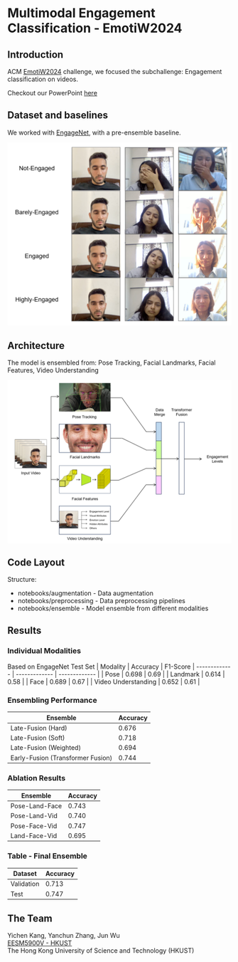 # Multimodal Engagement Classification - EmotiW2024

## Introduction
ACM [EmotiW2024](https://sites.google.com/view/emotiw2024/home) challenge, we focused the subchallenge: Engagement classification on videos.  

Checkout our PowerPoint [here](Presentation.pdf)

## Dataset and baselines
We worked with [EngageNet](https://github.com/engagenet/engagenet_baselines), with a pre-ensemble baseline.

<div style="vertical-align:middle"><img src="images/figure1.png" alt="Dataset" width="550px" text-align="center">
</div>

## Architecture
The model is ensembled from: Pose Tracking, Facial Landmarks, Facial Features, Video Understanding

<div style="text-align:center"><img src="images/figure2.png" alt="Model Architecture" width="550px" align="center">
</div>

## Code Layout
Structure: 
- notebooks/augmentation - Data augmentation
- notebooks/preprocessing - Data preprocessing pipelines
- notebooks/ensemble - Model ensemble from different modalities

## Results
### Individual Modalities
Based on EngageNet Test Set
| Modality  | Accuracy | F1-Score
| ------------- | ------------- | ------------- |
| Pose | 0.698 | 0.69 |
| Landmark | 0.614 | 0.58 |
| Face | 0.689 | 0.67 |
| Video Understanding | 0.652 | 0.61 |

### Ensembling Performance
| Ensemble  | Accuracy
| ------------- | ------------- |
| Late-Fusion (Hard) | 0.676 |
| Late-Fusion (Soft) | 0.718 |
| Late-Fusion (Weighted) | 0.694 |
| Early-Fusion (Transformer Fusion) | 0.744 |

### Ablation Results
| Ensemble  | Accuracy
| ------------- | ------------- |
| Pose-Land-Face  | 0.743 |
| Pose-Land-Vid  | 0.740 |
| Pose-Face-Vid  | 0.747 |
| Land-Face-Vid | 0.695 |

### Table - Final Ensemble
| Dataset  | Accuracy
| ------------- | -------------
| Validation | 0.713 |
| Test | 0.747 |

## The Team
Yichen Kang, Yanchun Zhang, Jun Wu  
[EESM5900V - HKUST](https://cqf.io/EESM5900V/)  
The Hong Kong University of Science and Technology (HKUST)
